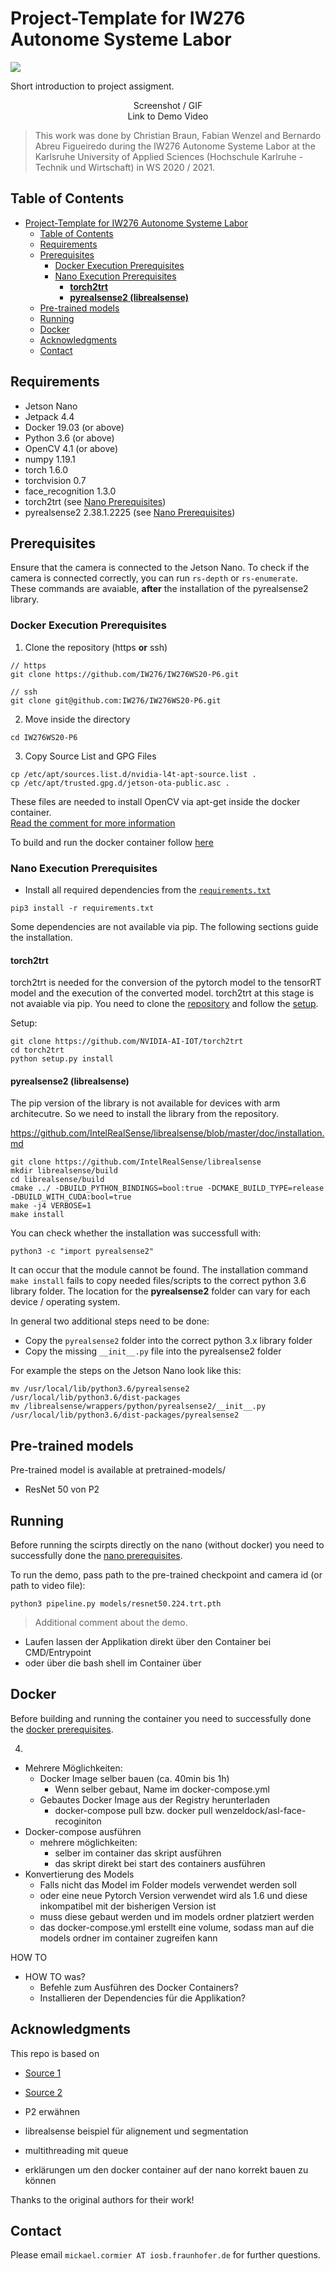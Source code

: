 # Project-Template for IW276 Autonome Systeme Labor

<a href="https://iwi-i-wiki.hs-karlsruhe.de/IWI_I/AutonomeSysteme/IW276WS20P6FaceExpressionRecognition"><img src="https://img.shields.io/badge/-Documentation-brightgreen"/></a>

Short introduction to project assigment.

<p align="center">
  Screenshot / GIF <br />
  Link to Demo Video
</p>

> This work was done by Christian Braun, Fabian Wenzel and Bernardo Abreu Figueiredo during the IW276 Autonome Systeme Labor at the Karlsruhe University of Applied Sciences (Hochschule Karlruhe - Technik und Wirtschaft) in WS 2020 / 2021. 

## Table of Contents

- [Project-Template for IW276 Autonome Systeme Labor](#project-template-for-iw276-autonome-systeme-labor)
  - [Table of Contents](#table-of-contents)
  - [Requirements](#requirements)
  - [Prerequisites](#prerequisites)
    - [Docker Execution Prerequisites](#docker-execution-prerequisites)
    - [Nano Execution Prerequisites](#nano-execution-prerequisites)
      - [**torch2trt**](#torch2trt)
      - [**pyrealsense2 (librealsense)**](#pyrealsense2-librealsense)
  - [Pre-trained models <a name="pre-trained-models"></a>](#pre-trained-models-)
  - [Running](#running)
  - [Docker](#docker)
  - [Acknowledgments](#acknowledgments)
  - [Contact](#contact)

## Requirements

* Jetson Nano
* Jetpack 4.4
* Docker 19.03 (or above)
* Python 3.6 (or above)
* OpenCV 4.1 (or above)
* numpy 1.19.1
* torch 1.6.0
* torchvision 0.7
* face_recognition 1.3.0
* torch2trt (see [Nano Prerequisites](#torch2trt))
* pyrealsense2 2.38.1.2225 (see [Nano Prerequisites](#pyrealsense2-librealsense))

## Prerequisites

Ensure that the camera is connected to the Jetson Nano. 
To check if the camera is connected correctly, you can run `rs-depth` or `rs-enumerate`. These commands are avaiable, **after** the installation of the pyrealsense2 library.

### Docker Execution Prerequisites

1. Clone the repository (https **or** ssh)
```
// https
git clone https://github.com/IW276/IW276WS20-P6.git

// ssh
git clone git@github.com:IW276/IW276WS20-P6.git
```
2. Move inside the directory
```
cd IW276WS20-P6
```

3. Copy Source List and GPG Files

```
cp /etc/apt/sources.list.d/nvidia-l4t-apt-source.list .
cp /etc/apt/trusted.gpg.d/jetson-ota-public.asc .
```
These files are needed to install OpenCV via apt-get inside the docker container.  
[Read the comment for more information](https://github.com/dusty-nv/jetson-containers/issues/5#issuecomment-632829664)

To build and run the docker container follow [here](#docker)

### Nano Execution Prerequisites

- Install all required dependencies from the [`requirements.txt`](./requirements.txt)

```
pip3 install -r requirements.txt
```

Some dependencies are not available via pip. The following sections guide the installation.

#### **torch2trt**

torch2trt is needed for the conversion of the pytorch model to the tensorRT model and the execution of the converted model.
torch2trt at this stage is not avaiable via pip.
You need to clone the [repository](https://github.com/NVIDIA-AI-IOT/torch2trt/) and follow the [setup](https://github.com/NVIDIA-AI-IOT/torch2trt/#setup).

Setup:
```
git clone https://github.com/NVIDIA-AI-IOT/torch2trt
cd torch2trt
python setup.py install
```

#### **pyrealsense2 (librealsense)**

The pip version of the library is not available for devices with arm architecutre. So we need to install the library from the repository.

https://github.com/IntelRealSense/librealsense/blob/master/doc/installation.md
```
git clone https://github.com/IntelRealSense/librealsense
mkdir librealsense/build
cd librealsense/build
cmake ../ -DBUILD_PYTHON_BINDINGS=bool:true -DCMAKE_BUILD_TYPE=release -DBUILD_WITH_CUDA:bool=true
make -j4 VERBOSE=1 
make install
```

You can check whether the installation was successfull with:
```
python3 -c "import pyrealsense2"
```

It can occur that the module cannot be found.
The installation command `make install` fails to copy needed files/scripts to the correct python 3.6 library folder. 
The location for the **pyrealsense2** folder can vary for each device / operating system.

In general two additional steps need to be done:
* Copy the `pyrealsense2` folder into the correct python 3.x library folder
* Copy the missing `__init__.py` file into the pyrealsense2 folder 

For example the steps on the Jetson Nano look like this:

```
mv /usr/local/lib/python3.6/pyrealsense2 /usr/local/lib/python3.6/dist-packages
mv /librealsense/wrappers/python/pyrealsense2/__init__.py /usr/local/lib/python3.6/dist-packages/pyrealsense2
```

## Pre-trained models <a name="pre-trained-models"></a>

Pre-trained model is available at pretrained-models/
- ResNet 50 von P2

## Running

Before running the scirpts directly on the nano (without docker) you need to successfully done the [nano prerequisites](#nano-execution-prerequisites).

To run the demo, pass path to the pre-trained checkpoint and camera id (or path to video file):
```
python3 pipeline.py models/resnet50.224.trt.pth
```
> Additional comment about the demo.

- Laufen lassen der Applikation direkt über den Container bei CMD/Entrypoint
- oder über die bash shell im Container über

## Docker

Before building and running the container you need to successfully done the [docker prerequisites](#docker-execution-prerequisites).


4. 

- Mehrere Möglichkeiten:
  - Docker Image selber bauen (ca. 40min bis 1h)
    - Wenn selber gebaut, Name im docker-compose.yml
  - Gebautes Docker Image aus der Registry herunterladen
    - docker-compose pull bzw. docker pull wenzeldock/asl-face-recoginiton
- Docker-compose ausführen  
  - mehrere möglichkeiten:
    - selber im container das skript ausführen
    - das skript direkt bei start des containers ausführen
- Konvertierung des Models
  - Falls nicht das Model im Folder models verwendet werden soll
  - oder eine neue Pytorch Version verwendet wird als 1.6 und diese inkompatibel mit der bisherigen Version ist
  - muss diese gebaut werden und im models ordner platziert werden
  - das docker-compose.yml erstellt eine volume, sodass man auf die models ordner im container zugreifen kann

HOW TO

- HOW TO was? 
  - Befehle zum Ausführen des Docker Containers?
  - Installieren der Dependencies für die Applikation?

## Acknowledgments

This repo is based on
  - [Source 1](https://github.com/)
  - [Source 2](https://github.com/)

- P2 erwähnen 
- librealsense beispiel für alignement und segmentation
- multithreading mit queue 
- erklärungen um den docker container auf der nano korrekt bauen zu können

Thanks to the original authors for their work!

## Contact
Please email `mickael.cormier AT iosb.fraunhofer.de` for further questions.
